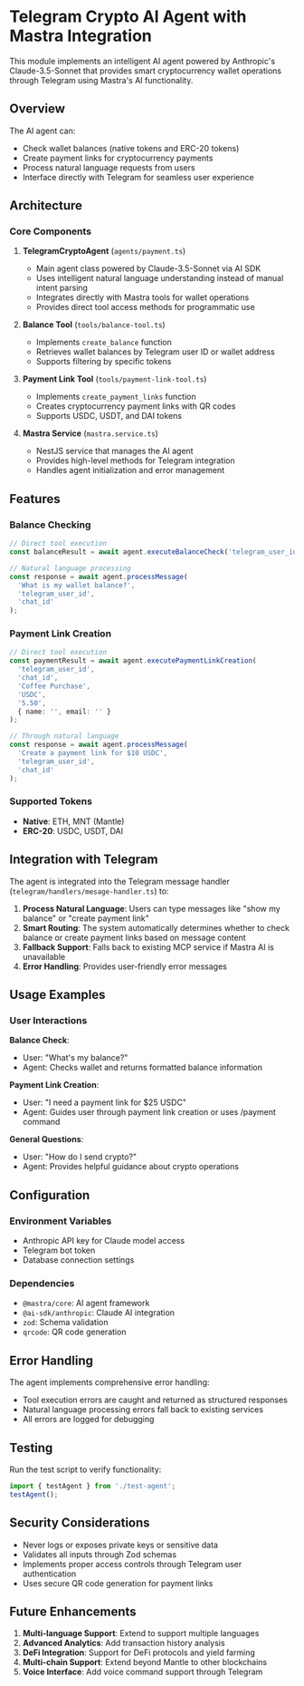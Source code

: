 # Telegram Crypto AI Agent with Mastra Integration

This module implements an intelligent AI agent powered by Anthropic's Claude-3.5-Sonnet that provides smart cryptocurrency wallet operations through Telegram using Mastra's AI functionality.

## Overview

The AI agent can:
- Check wallet balances (native tokens and ERC-20 tokens)
- Create payment links for cryptocurrency payments
- Process natural language requests from users
- Interface directly with Telegram for seamless user experience

## Architecture

### Core Components

1. **TelegramCryptoAgent** (`agents/payment.ts`)
   - Main agent class powered by Claude-3.5-Sonnet via AI SDK
   - Uses intelligent natural language understanding instead of manual intent parsing
   - Integrates directly with Mastra tools for wallet operations
   - Provides direct tool access methods for programmatic use

2. **Balance Tool** (`tools/balance-tool.ts`)
   - Implements `create_balance` function
   - Retrieves wallet balances by Telegram user ID or wallet address
   - Supports filtering by specific tokens

3. **Payment Link Tool** (`tools/payment-link-tool.ts`)
   - Implements `create_payment_links` function
   - Creates cryptocurrency payment links with QR codes
   - Supports USDC, USDT, and DAI tokens

4. **Mastra Service** (`mastra.service.ts`)
   - NestJS service that manages the AI agent
   - Provides high-level methods for Telegram integration
   - Handles agent initialization and error management

## Features

### Balance Checking
```typescript
// Direct tool execution
const balanceResult = await agent.executeBalanceCheck('telegram_user_id');

// Natural language processing
const response = await agent.processMessage(
  'What is my wallet balance?',
  'telegram_user_id',
  'chat_id'
);
```

### Payment Link Creation
```typescript
// Direct tool execution
const paymentResult = await agent.executePaymentLinkCreation(
  'telegram_user_id',
  'chat_id',
  'Coffee Purchase',
  'USDC',
  '5.50',
  { name: '', email: '' }
);

// Through natural language
const response = await agent.processMessage(
  'Create a payment link for $10 USDC',
  'telegram_user_id',
  'chat_id'
);
```

### Supported Tokens
- **Native**: ETH, MNT (Mantle)
- **ERC-20**: USDC, USDT, DAI

## Integration with Telegram

The agent is integrated into the Telegram message handler (`telegram/handlers/mesage-handler.ts`) to:

1. **Process Natural Language**: Users can type messages like "show my balance" or "create payment link"
2. **Smart Routing**: The system automatically determines whether to check balance or create payment links based on message content
3. **Fallback Support**: Falls back to existing MCP service if Mastra AI is unavailable
4. **Error Handling**: Provides user-friendly error messages

## Usage Examples

### User Interactions

**Balance Check**:
- User: "What's my balance?"
- Agent: Checks wallet and returns formatted balance information

**Payment Link Creation**:
- User: "I need a payment link for $25 USDC"
- Agent: Guides user through payment link creation or uses /payment command

**General Questions**:
- User: "How do I send crypto?"
- Agent: Provides helpful guidance about crypto operations

## Configuration

### Environment Variables
- Anthropic API key for Claude model access
- Telegram bot token
- Database connection settings

### Dependencies
- `@mastra/core`: AI agent framework
- `@ai-sdk/anthropic`: Claude AI integration
- `zod`: Schema validation
- `qrcode`: QR code generation

## Error Handling

The agent implements comprehensive error handling:
- Tool execution errors are caught and returned as structured responses
- Natural language processing errors fall back to existing services
- All errors are logged for debugging

## Testing

Run the test script to verify functionality:
```typescript
import { testAgent } from './test-agent';
testAgent();
```

## Security Considerations

- Never logs or exposes private keys or sensitive data
- Validates all inputs through Zod schemas
- Implements proper access controls through Telegram user authentication
- Uses secure QR code generation for payment links

## Future Enhancements

1. **Multi-language Support**: Extend to support multiple languages
2. **Advanced Analytics**: Add transaction history analysis
3. **DeFi Integration**: Support for DeFi protocols and yield farming
4. **Multi-chain Support**: Extend beyond Mantle to other blockchains
5. **Voice Interface**: Add voice command support through Telegram
